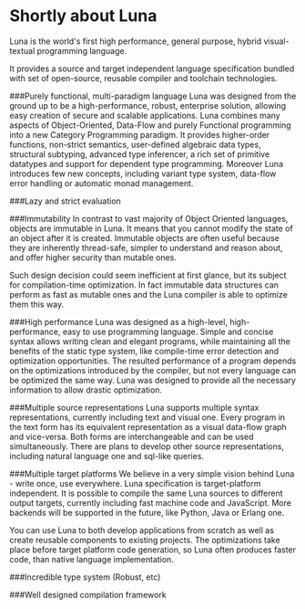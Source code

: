 # Shortly about Luna

Luna is the world's first high performance, general purpose, hybrid visual-textual programming language. 

It provides a source and target independent language specification bundled with set of open-source, reusable compiler and toolchain technologies.

###Purely functional, multi-paradigm language
Luna was designed from the ground up to be a high-performance, robust, enterprise solution, allowing easy creation of secure and scalable applications. Luna combines many aspects of Object-Oriented, Data-Flow and purely Functional programming into a new Category Programming paradigm. It provides higher-order functions, non-strict semantics, user-defined algebraic data types, structural subtyping, advanced type inferencer, a rich set of primitive datatypes and support for dependent type programming. Moreover Luna introduces few new concepts, including variant type system, data-flow error handling or automatic monad management.

###Lazy and strict evaluation

###Immutability
In contrast to vast majority of Object Oriented languages, objects are immutable in Luna. It means that you cannot modify the state of an object after it is created. Immutable objects are often useful because they are inherently thread-safe, simpler to understand and reason about, and offer higher security than mutable ones.

Such design decision could seem inefficient at first glance, but its subject for compilation-time optimization. In fact immutable data structures can perform as fast as mutable ones and the Luna compiler is able to optimize them this way.

###High performance
Luna was designed as a high-level, high-performance, easy to use programming language. Simple and concise syntax allows writing clean and elegant programs, while maintaining all the benefits of the static type system, like compile-time error detection and optimization opportunities. The resulted performance of a program depends on the optimizations introduced by the compiler, but not every language can be optimized the same way. Luna was designed to provide all the necessary information to allow drastic optimization.

###Multiple source representations
Luna supports multiple syntax representations, currently including text and visual one. Every program in the text form has its equivalent representation as a visual data-flow graph and vice-versa. Both forms are interchangeable and can be used simultaneously. There are plans to develop other source representations, including natural language one and sql-like queries.

###Multiple target platforms
We believe in a very simple vision behind Luna - write once, use everywhere. Luna specification is target-platform independent. It is possible to compile the same Luna sources to different output targets, currently including fast machine code and JavaScript. More backends will be supported in the future, like Python, Java or Erlang one.

You can use Luna to both develop applications from scratch as well as create reusable components to existing projects. The optimizations take place before target platform code generation, so Luna often produces faster code, than native language implementation.

###Incredible type system (Robust, etc)

###Well designed compilation framework
